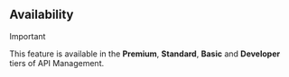 
## Availability

> [!IMPORTANT]
> This feature is available in the **Premium**, **Standard**, **Basic** and **Developer** tiers of API Management.

